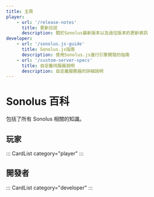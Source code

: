 ```yaml
---
title: 主頁
player:
    - url: '/release-notes'
      title: 更新日誌
      description: 關於Sonolus最新版本以及過往版本的更新資訊
developer:
    - url: '/sonolus.js-guide'
      title: Sonolus.js指南
      description: 使用Sonolus.js進行引擎開發的指南
    - url: '/custom-server-specs'
      title: 自定義伺服器說明
      description: 自定義服務器的詳細說明
---
```


# Sonolus 百科

包括了所有 Sonolus 相關的知識。

## 玩家

::: CardList category="player"
:::

## 開發者

::: CardList category="developer"
:::
